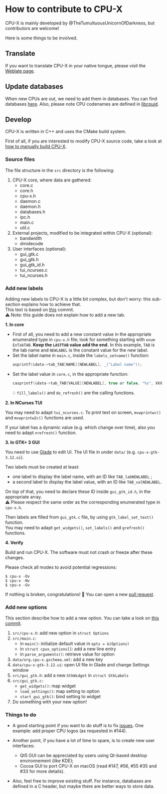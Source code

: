 # How to contribute to CPU-X

CPU-X is mainly developed by @TheTumultuousUnicornOfDarkness, but contributors are welcome!

Here is some things to be involved.

## Translate

If you want to translate CPU-X in your native tongue, please visit the [Weblate page](https://hosted.weblate.org/engage/cpu-x/?utm_source=widget).

## Update databases

When new CPUs are out, we need to add them in databases. You can find databases [here](src/databases.h). Also, please note CPU codenames are defined in [libcpuid](https://github.com/anrieff/libcpuid).

## Develop

CPU-X is written in C++ and uses the CMake build system.

First of all, if you are interested to modify CPU-X source code, take a look at [how to manually build CPU-X](https://github.com/TheTumultuousUnicornOfDarkness/CPU-X/wiki/manual-build).

### Source files

The file structure in the `src` directory is the following:
1. CPU-X core, where data are gathered:
    - core.c
    - core.h
    - cpu-x.h
    - daemon.c
    - daemon.h
    - databases.h
    - ipc.h
    - main.c
    - util.c
2. External projects, modified to be integrated within CPU-X (optional):
    - bandwidth
    - dmidecode
3. User interfaces (optional):
    - gui_gtk.c
    - gui_gtk.h
    - gui_gtk_id.h
    - tui_ncurses.c
    - tui_ncurses.h

### Add new labels

Adding new labels to CPU-X is a little bit complex, but don't worry: this sub-section explains how to achieve that.  
This text is based on [this](https://github.com/TheTumultuousUnicornOfDarkness/CPU-X/commit/ba60cbfc18952fc52b16a4c34a33f565493fb125#diff-8e11e336b0bbcfe85860ec612c712da5e03aebc0a755e6fcea1efa867c72b2f1) commit.  
:warning: Note: this guide does not explain how to add a new tab.

**1. In core**

- First of all, you need to add a new constant value in the appropriate enumerated type in `cpu-x.h` file; look for something starting with `enum EnTabTAB`. **Keep the `LASTTAB` value add the end.** In this example, `TAB` is the tab name and `NEWLABEL` is the constant value for the new label.
- Set the label name in `main.c`, inside the `labels_setname()` function:
  ```c
  asprintf(&data->tab_TAB[NAME][NEWLABEL], _("Label name"));
  ```
- Set the label value in `core.c`, in the appropriate function:
  ```c
  casprintf(&data->tab_TAB[VALUE][NEWLABEL], true or false, "%s", XXX);
  ```
  :bulb: `fill_labels()` and `do_refresh()` are the calling functions.

**2. In NCurses TUI**

You may need to adapt `tui_ncurses.c`. To print text on screen, `mvwprintwc()` and `mvwprintw2c()` functions are used.

If your label has a dynamic value (e.g. which change over time), also you need to adapt `nrefresh()` function.

**3. In GTK+ 3 GUI**

You need to use [Glade](https://glade.gnome.org/) to edit UI. The UI file in under `data/` (e.g. `cpu-x-gtk-3.12.ui`).

Two labels must be created at least:
- one label to display the label name, with an ID like `TAB_labNEWLABEL` ;
- a second label to display the label value, with an ID like `TAB_valNEWLABEL`.

On top of that, you need to declare these ID inside `gui_gtk_id.h`, in the appropriate array.  
:warning: Please respect the same order as the corresponding enumerated type in `cpu-x.h`.

Then labels are filled from `gui_gtk.c` file, by using `gtk_label_set_text()` function.  
You may need to adapt `get_widgets()`, `set_labels()` and `grefresh()` functions.

**4. Verify**

Build and run CPU-X. The software must not crash or freeze after these changes.

Please check all modes to avoid potential regressions:
```shell
$ cpu-x -Dv
$ cpu-x -Nv
$ cpu-x -Gv
```

If nothing is broken, congratulations! :tada: You can open a new [pull request](https://github.com/TheTumultuousUnicornOfDarkness/CPU-X/compare).

### Add new options

This section describe how to add a new option. You can take a look on [this commit](https://github.com/TheTumultuousUnicornOfDarkness/CPU-X/commit/6a469c04ba6cba16df31fe60b6c57f56eb217c54).

1. `src/cpu-x.h`: add new option in `struct Options`
2. `src/main.c`:
   * in `main()`: initialize default value in `opts = &(Options)`
   * in `struct cpux_options[]`: add a new line entry
   * in `parse_arguments()`: retrieve value for option
4. `data/org.cpu-x.gschema.xml`: add a new key
5. `data/cpu-x-gtk-3.12.ui`: open UI file in Glade and change Settings window
6. `src/gui_gtk.h`: add a new `GtkWidget` in `struct GtkLabels`
7. `src/gui_gtk.c:`
   * `get_widgets()`: map widget
   * `load_settings()`: map setting to option
   * `start_gui_gtk()`: bind setting to widget
8. Do something with your new option!

### Things to do

- A good starting point if you want to do stuff is to fix [issues](https://github.com/TheTumultuousUnicornOfDarkness/CPU-X/issues). One example: add proper CPU logos (as requested in #144).

- Another point, if you have a lot of time to spare, is to create new user interfaces:
    - Qt5 GUI can be appreciated by users using Qt-based desktop environnement (like KDE);
    - Cocoa GUI to port CPU-X on macOS (read #147, #56, #55 #35 and #33 for more details).

- Also, feel free to improve existing stuff. For instance, databases are defined in a C header, but maybe there are better ways to store data.

